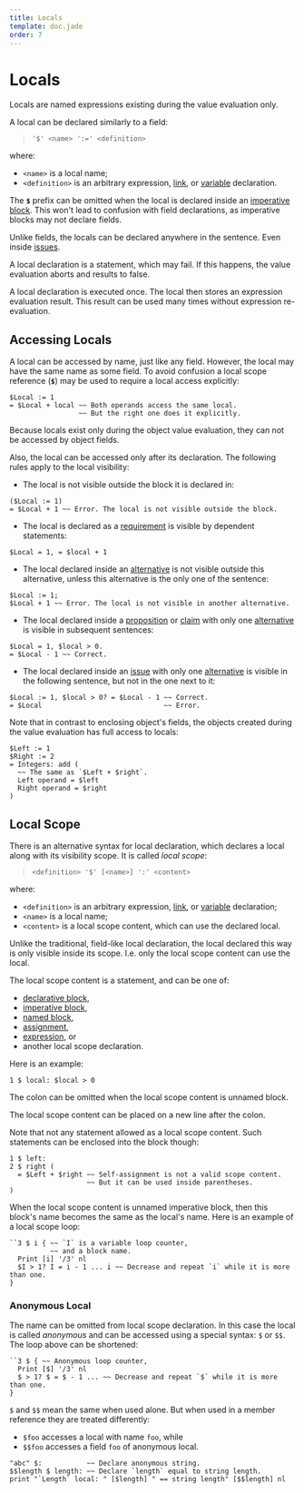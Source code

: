 ```yaml
---
title: Locals
template: doc.jade
order: 7
---
```


Locals
======
<!--
Copyright (C) 2013 Ruslan Lopatin.
Permission is granted to copy, distribute and/or modify this document
under the terms of the GNU Free Documentation License, Version 1.3
or any later version published by the Free Software Foundation;
with no Invariant Sections, no Front-Cover Texts, and no Back-Cover Texts.
A copy of the license is included in the section entitled "GNU
Free Documentation License".
-->

Locals are named expressions existing during the value evaluation only.

A local can be declared similarly to a field:

> `'$' <name> ':=' <definition>`

where:

* `<name>` is a local name;
* `<definition>` is an arbitrary expression, [link](../core/links.html), or
[variable](../core/variables.html) declaration.

The **`$`** prefix can be omitted when the local is declared inside an
[imperative block](imperatives.html). This won't lead to confusion with field
declarations, as imperative blocks may not declare fields.

Unlike fields, the locals can be declared anywhere in the sentence. Even inside
[issues](issue.html).

A local declaration is a statement, which may fail. If this happens, the value
evaluation aborts and results to false.

A local declaration is executed once. The local then stores an expression
evaluation result. This result can be used many times without expression
re-evaluation.


Accessing Locals
----------------

A local can be accessed by name, just like any field. However, the local may
have the same name as some field. To avoid confusion a local scope reference
(**`$`**) may be used to require a local access explicitly:
```o42a
$Local := 1
= $Local + local ~~ Both operands access the same local.
                 ~~ But the right one does it explicitly.
```

Because locals exist only during the object value evaluation, they can not be
accessed by object fields.

Also, the local can be accessed only after its declaration. The following rules
apply to the local visibility:

* The local is not visible outside the block it is declared in:
```o42a
($Local := 1)
= $Local + 1 ~~ Error. The local is not visible outside the block.
```
* The local is declared as a [requirement](statements.html#requirements) is
  visible by dependent statements:
```o42a
$Local = 1, = $local + 1
```
* The local declared inside an [alternative](statements.html#alternatives)
  is not visible outside this alternative, unless this alternative is the only
  one of the sentence:
```o42a
$Local := 1;
$Local + 1 ~~ Error. The local is not visible in another alternative.
```
* The local declared inside a [proposition](proposition.html) or
  [claim](claim.html) with only one [alternative](statements.html#alternatives)
  is visible in subsequent sentences:
```o42a
$Local = 1, $local > 0.
= $Local - 1 ~~ Correct.
```
* The local declared inside an [issue](issue.html) with only one
  [alternative](statements.html#alternatives) is visible in the following
  sentence, but not in the one next to it:
```o42a
$Local := 1, $local > 0? = $Local - 1 ~~ Correct.
= $Local                              ~~ Error.
```

Note that in contrast to enclosing object's fields, the objects created during
the value evaluation has full access to locals:
```o42a
$Left := 1
$Right := 2
= Integers: add (
  ~~ The same as `$Left + $right`.
  Left operand = $left
  Right operand = $right
)
```


Local Scope
-----------

There is an alternative syntax for local declaration, which declares a local
along with its visibility scope. It is called _local scope_:

> `<definition> '$' [<name>] ':' <content>`

where:

* `<definition>` is an arbitrary expression, [link](../core/links.html), or
  [variable](../core/variables.html) declaration;
* `<name>` is a local name;
* `<content>` is a local scope content, which can use the declared local.

Unlike the traditional, field-like local declaration, the local declared this
way is only visible inside its scope. I.e. only the local scope content can use
the local.

The local scope content is a statement, and can be one of:

* [declarative block](statements.html#declarative-block),
* [imperative block](imperatives.html),
* [named block](imperatives.html#named-blocks),
* [assignment](../core/variables.html#assignment),
* [expression](../expressions/index.html), or
* another local scope declaration.

Here is an example:
```o42a
1 $ local: $local > 0
```

The colon can be omitted when the local scope content is unnamed block.

The local scope content can be placed on a new line after the colon.

Note that not any statement allowed as a local scope content. Such statements
can be enclosed into the block though:
```o42a
1 $ left:
2 $ right (
  = $Left + $right ~~ Self-assignment is not a valid scope content.
                   ~~ But it can be used inside parentheses.
)
```

When the local scope content is unnamed imperative block, then this block's name
becomes the same as the local's name. Here is an example of a local scope loop:
```o42a
``3 $ i { ~~ `I` is a variable loop counter,
          ~~ and a block name.
  Print [i] '/3' nl
  $I > 1? I = i - 1 ... i ~~ Decrease and repeat `i` while it is more than one. 
}
```

### Anonymous Local ###

The name can be omitted from local scope declaration. In this case the local is
called _anonymous_ and can be accessed using a special syntax: `$` or `$$`. The
loop above can be shortened:
```o42a
``3 $ { ~~ Anonymous loop counter,
  Print [$] '/3' nl
  $ > 1? $ = $ - 1 ... ~~ Decrease and repeat `$` while it is more than one. 
}
```

`$` and `$$` mean the same when used alone. But when used in a member reference
they are treated differently:

* `$foo` accesses a local with name `foo`, while
* `$$foo` accesses a field `foo` of anonymous local.

```o42a
"abc" $:           ~~ Declare anonymous string.
$$length $ length: ~~ Declare `length` equal to string length.
print "`Length` local: " [$length] " == string length" [$$length] nl
```
